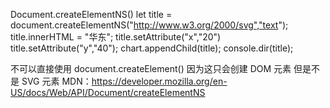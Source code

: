 Document.createElementNS()
let title = document.createElementNS("http://www.w3.org/2000/svg","text");
title.innerHTML = "华东";
title.setAttribute("x","20")
title.setAttribute("y","40");
chart.appendChild(title);
console.dir(title);
 

不可以直接使用 document.createElement()
因为这只会创建 DOM 元素 但是不是 SVG 元素
MDN：https://developer.mozilla.org/en-US/docs/Web/API/Document/createElementNS 